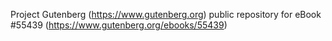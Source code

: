 Project Gutenberg (https://www.gutenberg.org) public repository for
eBook #55439 (https://www.gutenberg.org/ebooks/55439)
